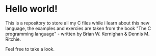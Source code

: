 # Hello world!

This is a repository to store all my C files while i learn about this new language, 
the examples and exercies are taken from the book "The C programming language" - written by Brian W. Kernighan & Dennis M. Ritchie.

Feel free to take a look.
